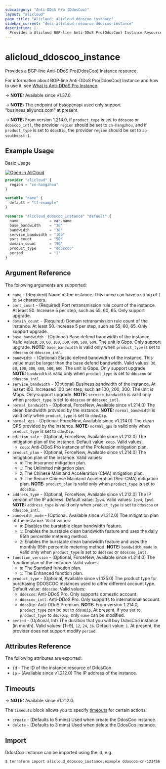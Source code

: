 ```yaml
---
subcategory: "Anti-DDoS Pro (DdosCoo)"
layout: "alicloud"
page_title: "Alicloud: alicloud_ddoscoo_instance"
sidebar_current: "docs-alicloud-resource-ddoscoo-instance"
description: |-
  Provides a Alicloud BGP-line Anti-DDoS Pro(DdosCoo) Instance Resource.
---
```


# alicloud_ddoscoo_instance

Provides a BGP-line Anti-DDoS Pro(DdosCoo) Instance resource.

For information about BGP-line Anti-DDoS Pro(DdosCoo) Instance and how to use it, see [What is Anti-DDoS Pro Instance](https://www.alibabacloud.com/help/en/ddos-protection/latest/create-an-anti-ddos-pro-or-anti-ddos-premium-instance-by-calling-an-api-operation).

-> **NOTE:** Available since v1.37.0.

-> **NOTE:** The endpoint of bssopenapi used only support "business.aliyuncs.com" at present.

-> **NOTE:** From version 1.214.0, if `product_type` is set to `ddoscoo` or `ddoscoo_intl`, the provider `region` should be set to `cn-hangzhou`, and if `product_type` is set to `ddosDip`, the provider `region` should be set to `ap-southeast-1`.

## Example Usage

Basic Usage

<div style="display: block;margin-bottom: 40px;"><div class="oics-button" style="float: right;position: absolute;margin-bottom: 10px;">
  <a href="https://api.aliyun.com/api-tools/terraform?resource=alicloud_ddoscoo_instance&exampleId=458888fd-0444-fbcf-9a70-b1d21d48f7df523857bd&activeTab=example&spm=docs.r.ddoscoo_instance.0.458888fd04&intl_lang=EN_US" target="_blank">
    <img alt="Open in AliCloud" src="https://img.alicdn.com/imgextra/i1/O1CN01hjjqXv1uYUlY56FyX_!!6000000006049-55-tps-254-36.svg" style="max-height: 44px; max-width: 100%;">
  </a>
</div></div>

```terraform
provider "alicloud" {
  region = "cn-hangzhou"
}

variable "name" {
  default = "tf-example"
}

resource "alicloud_ddoscoo_instance" "default" {
  name              = var.name
  base_bandwidth    = "30"
  bandwidth         = "30"
  service_bandwidth = "100"
  port_count        = "50"
  domain_count      = "50"
  product_type      = "ddoscoo"
  period            = "1"
}
```

## Argument Reference

The following arguments are supported:

* `name` - (Required) Name of the instance. This name can have a string of `1` to `64` characters.
* `port_count` - (Required) Port retransmission rule count of the instance. At least 50. Increase 5 per step, such as 55, 60, 65. Only support upgrade.
* `domain_count` - (Required) Domain retransmission rule count of the instance. At least 50. Increase 5 per step, such as 55, 60, 65. Only support upgrade.
* `base_bandwidth` - (Optional) Base defend bandwidth of the instance. Valid values: `30`, `60`, `100`, `300`, `400`, `500`, `600`. The unit is Gbps. Only support upgrade. **NOTE:** `base_bandwidth` is valid only when `product_type` is set to `ddoscoo` or `ddoscoo_intl`.
* `bandwidth` - (Optional) Elastic defend bandwidth of the instance. This value must be larger than the base defend bandwidth. Valid values: `30`, `60`, `100`, `300`, `400`, `500`, `600`. The unit is Gbps. Only support upgrade. **NOTE:** `bandwidth` is valid only when `product_type` is set to `ddoscoo` or `ddoscoo_intl`.
* `service_bandwidth` - (Optional) Business bandwidth of the instance. At leaset 100. Increased 100 per step, such as 100, 200, 300. The unit is Mbps. Only support upgrade. **NOTE:** `service_bandwidth` is valid only when `product_type` is set to `ddoscoo` or `ddoscoo_intl`.
* `normal_bandwidth` - (Optional, ForceNew, Available since v1.214.0) The clean bandwidth provided by the instance. **NOTE:** `normal_bandwidth` is valid only when `product_type` is set to `ddosDip`.
* `normal_qps` - (Optional, ForceNew, Available since v1.214.0) The clean QPS provided by the instance. **NOTE:** `normal_qps` is valid only when `product_type` is set to `ddosDip`.
* `edition_sale` - (Optional, ForceNew, Available since v1.212.0) The mitigation plan of the instance. Default value: `coop`. Valid values:
  - `coop`: Anti-DDoS Pro instance of the Profession mitigation plan.
* `product_plan` - (Optional, ForceNew, Available since v1.214.0) The mitigation plan of the instance. Valid values:
  - `0`: The Insurance mitigation plan.
  - `1`: The Unlimited mitigation plan.
  - `2`: The Chinese Mainland Acceleration (CMA) mitigation plan.
  - `3`: The Secure Chinese Mainland Acceleration (Sec-CMA) mitigation plan.
**NOTE:** `product_plan` is valid only when `product_type` is set to `ddosDip`.
* `address_type` - (Optional, ForceNew, Available since v1.212.0) The IP version of the IP address. Default value: `Ipv4`. Valid values: `Ipv4`, `Ipv6`. **NOTE:** `address_type` is valid only when `product_type` is set to `ddoscoo` or `ddoscoo_intl`.
* `bandwidth_mode` - (Optional, Available since v1.212.0) The mitigation plan of the instance. Valid values:
  - `0`: Disables the burstable clean bandwidth feature.
  - `1`: Enables the burstable clean bandwidth feature and uses the daily 95th percentile metering method.
  - `2`: Enables the burstable clean bandwidth feature and uses the monthly 95th percentile metering method.
**NOTE:** `bandwidth_mode` is valid only when `product_type` is set to `ddoscoo` or `ddoscoo_intl`.
* `function_version` - (Optional, ForceNew, Available since v1.214.0) The function plan of the instance. Valid values:
  - `0`: The Standard function plan.
  - `1`: The Enhanced function plan.
* `product_type` - (Optional, Available since v1.125.0) The product type for purchasing DDOSCOO instances used to differ different account type. Default value: `ddoscoo`. Valid values:
  - `ddoscoo`: Anti-DDoS Pro. Only supports domestic account.
  - `ddoscoo_intl`: Anti-DDoS Pro. Only supports to international account.
  - `ddosDip`: Anti-DDoS Premium.
**NOTE:** From version 1.214.0, `product_type` can be set to `ddosDip`. At present, if you set to `product_type` to `ddosDip`, only `name` can be modified.
* `period` - (Optional, Int) The duration that you will buy DdosCoo instance (in month). Valid values: [1~9], `12`, `24`, `36`. Default value: `1`. At present, the provider does not support modify `period`.

## Attributes Reference

The following attributes are exported:

* `id` - The ID of the instance resource of DdosCoo.
* `ip` - (Available since v1.212.0) The IP address of the instance.

## Timeouts

-> **NOTE:** Available since v1.212.0.

The `timeouts` block allows you to specify [timeouts](https://www.terraform.io/docs/configuration-0-11/resources.html#timeouts) for certain actions:

* `create` - (Defaults to 5 mins) Used when create the DdosCoo instance.
* `delete` - (Defaults to 3 mins) Used when delete the DdosCoo instance.

## Import

DdosCoo instance can be imported using the id, e.g.

```shell
$ terraform import alicloud_ddoscoo_instance.example ddoscoo-cn-123456
```

